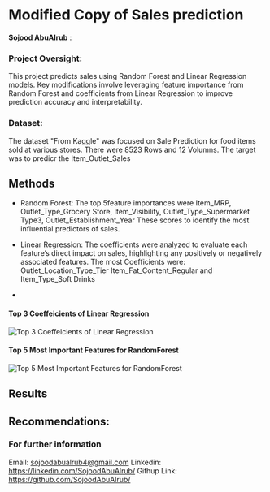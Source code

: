 # Modified Copy of Sales prediction

**Sojood AbuAlrub** : 

### Project Oversight:
This project predicts sales using Random Forest and Linear Regression models. Key modifications involve leveraging feature importance from Random Forest and coefficients from Linear Regression to improve prediction accuracy and interpretability.


### Dataset:
The dataset "From Kaggle" was focused on Sale Prediction for food items sold at various stores. There were 8523 Rows and 12 Volumns.
The target was to predicr the Item_Outlet_Sales

## Methods
- Random Forest: The top 5feature importances were Item_MRP, Outlet_Type_Grocery Store, Item_Visibility, Outlet_Type_Supermarket Type3, Outlet_Establishment_Year
These scores to identify the most influential predictors of sales.

- Linear Regression: The coefficients were analyzed to evaluate each feature’s direct impact on sales, highlighting any positively or negatively associated features. The most Coefficients were: Outlet_Location_Type_Tier Item_Fat_Content_Regular	and Item_Type_Soft Drinks
- 
#### Top 3 Coeffeicients of Linear Regression 
![Top 3 Coeffeicients of Linear Regression ](https://github.com/user-attachments/assets/c9a4f7af-7e62-47f2-96c5-f57151188a40)


#### Top 5 Most Important Features for RandomForest
![Top 5 Most Important Features for RandomForest](https://github.com/user-attachments/assets/29a87e6f-e89b-4579-a1cb-9aaf538274f2)


## Results



## Recommendations:




### For further information
Email: sojoodabualrub4@gmail.com 
Linkedin: https://linkedin.com/SojoodAbuAlrub/
Githup Link: https://github.com/SojoodAbuAlrub/
